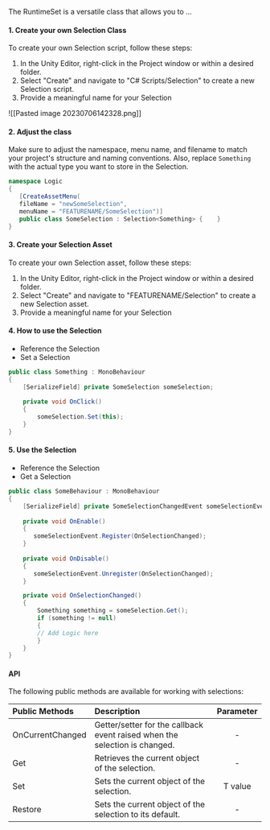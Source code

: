 The RuntimeSet is a versatile class that allows you to ...

#### 1. Create your own Selection Class

To create your own Selection script, follow these steps:

1. In the Unity Editor, right-click in the Project window or within a desired folder.
2. Select "Create" and navigate to "C# Scripts/Selection" to create a new Selection script.
3. Provide a meaningful name for your Selection

![[Pasted image 20230706142328.png]]

#### 2. Adjust the class

Make sure to adjust the namespace, menu name, and filename to match your project's structure and naming conventions.
Also, replace `Something` with the actual type you want to store in the Selection.

```csharp
namespace Logic  
{  
   [CreateAssetMenu(
   fileName = "newSomeSelection",
   menuName = "FEATURENAME/SomeSelection")]  
   public class SomeSelection : Selection<Something> {    }  
}
```

#### 3. Create your Selection Asset 

To create your own Selection asset, follow these steps:

1. In the Unity Editor, right-click in the Project window or within a desired folder.
2. Select "Create" and navigate to "FEATURENAME/Selection" to create a new Selection asset.
3. Provide a meaningful name for your Selection

#### 4. How to use the Selection

-  Reference the Selection 
-  Set a Selection

```csharp
public class Something : MonoBehaviour
{
	[SerializeField] private SomeSelection someSelection;  
	  
	private void OnClick()
	{
		someSelection.Set(this);
	}
}
```

#### 5. Use the Selection

-  Reference the Selection 
-  Get a Selection

```csharp
public class SomeBehaviour : MonoBehaviour
{
	[SerializeField] private SomeSelectionChangedEvent someSelectionEvent;
  
	private void OnEnable()
	{  
	   someSelectionEvent.Register(OnSelectionChanged);  
	}
	
	private void OnDisable()
	{  
	   someSelectionEvent.Unregister(OnSelectionChanged);  
	}

	private void OnSelectionChanged()
	{
		Something something = someSelection.Get();
		if (something != null)
		{
		// Add Logic here
		}
	}
}
```

#### API

The following public methods are available for working with selections:

| Public Methods | Description | Parameter |
| :------- | :------ | :------: |
| OnCurrentChanged | Getter/setter for the callback event raised when the selection is changed. | - |
| Get | Retrieves the current object of the selection. | - |
| Set | Sets the current object of the selection. | T value |
| Restore | Sets the current object of the selection to its default. | - |